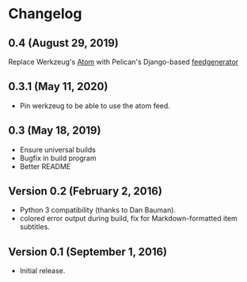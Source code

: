 # Changelog

## 0.4 (August 29, 2019)

Replace Werkzeug's [Atom](https://werkzeug.palletsprojects.com/en/0.15.x/contrib/atom/)
with Pelican's Django-based [feedgenerator](https://github.com/getpelican/feedgenerator)

## 0.3.1 (May 11, 2020)

- Pin werkzeug to be able to use the atom feed.

## 0.3 (May 18, 2019)

- Ensure universal builds
- Bugfix in build program
- Better README

## Version 0.2 (February 2, 2016)

- Python 3 compatibility (thanks to Dan Bauman).
- colored error output during build, fix for Markdown-formatted item subtitles.

## Version 0.1 (September 1, 2016)

- Initial release.
